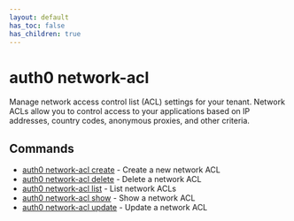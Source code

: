 ```yaml
---
layout: default
has_toc: false
has_children: true
---
```

# auth0 network-acl

Manage network access control list (ACL) settings for your tenant.
Network ACLs allow you to control access to your applications based on IP addresses,
country codes, anonymous proxies, and other criteria.

## Commands

- [auth0 network-acl create](auth0_network-acl_create.md) - Create a new network ACL
- [auth0 network-acl delete](auth0_network-acl_delete.md) - Delete a network ACL
- [auth0 network-acl list](auth0_network-acl_list.md) - List network ACLs
- [auth0 network-acl show](auth0_network-acl_show.md) - Show a network ACL
- [auth0 network-acl update](auth0_network-acl_update.md) - Update a network ACL

